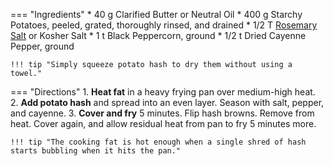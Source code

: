 === "Ingredients"
    * 40 g Clarified Butter or Neutral Oil
    * 400 g Starchy Potatoes, peeled, grated, thoroughly rinsed, and drained
    * 1/2 T [Rosemary Salt](../../seasonings/salt-blends/rosemary-salt.md) or Kosher Salt
    * 1 t Black Peppercorn, ground
    * 1/2 t Dried Cayenne Pepper, ground

    !!! tip "Simply squeeze potato hash to dry them without using a towel."

=== "Directions"
    1. **Heat fat** in a heavy frying pan over medium-high heat.
    2. **Add potato hash** and spread into an even layer. Season with salt, pepper, and cayenne.
    3. **Cover and fry** 5 minutes. Flip hash browns. Remove from heat. Cover again, and allow residual heat from pan to fry 5 minutes more.

    !!! tip "The cooking fat is hot enough when a single shred of hash starts bubbling when it hits the pan."

[^cowboy]:
    Rollins, Kent. ["The Tricks to Crispy Hash Browns."](https://www.youtube.com/watch?v=ttK2YP_ayYI) _YouTube: Cowboy Kent Rollins._ 29 August 2017.
